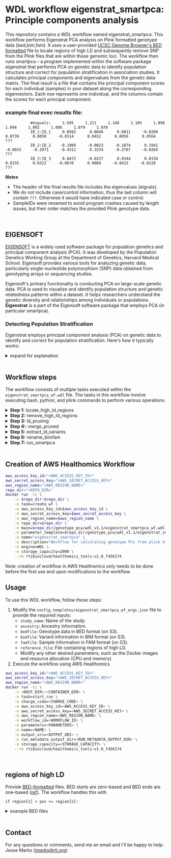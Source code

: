 # WDL workflow eigenstrat_smartpca: Principle components analysis 

This repository contains a WDL workflow named eigenstrat_smartpca. This workflow performs Eigenstrat PCA analysis on Plink formatted genotype data (bed,bim,fam). It uses a user-provided [UCSC Genome Browser's BED formatted](https://genome.ucsc.edu/FAQ/FAQformat.html#format1) file to locate regions of high LD and subsequently remove SNP from the Plink files that are within those genomic loci. The workflow then runs smartpca – a program implemented within the software package eigenstrat that performs PCA on genetic data to identify population structure and correct for population stratification in association studies. It calculates principal components and eigenvalues from the genetic data matrix. The final result is a file that contains the principal component scores for each individual (samples) in your dataset along the corresponding eigenvectors. Each row represents one individual, and the columns contain the scores for each principal component. 

### example final evec results file:
```
           #eigvals:     1.595     1.211     1.148     1.105     1.098     1.096     1.092     1.086     1.079     1.078
           ID_1:ID_1     0.0502      0.0046      0.0011     -0.0209      0.0739      0.0050     -0.0314      0.0452      0.0056      0.0564              ???
           ID_2:ID_2    -0.1909     -0.0023     -0.1874      0.1941     -0.0015     -0.2971     -0.4311      0.3234     -0.2767     -0.0264              ???
           ID_3:ID_3     0.0472     -0.0227      0.0344      0.0158      0.0155      0.0322     -0.0678      0.0004     -0.0423     -0.0128              ???
```
**_Notes_**
* The header of the final results file includes the eigenvalues (eigvals).
* We do not include case/control information, thus the last column will contain `???`. Otherwise it would have indicated case or control.
* SampleIDs were renamed to avoid program crashes caused by length issues, but their order matches the provided Plink genotype data.
<br>


## EIGENSOFT
[EIGENSOFT](https://www.hsph.harvard.edu/alkes-price/software/) is a widely used software package for population genetics and principal component analysis (PCA). It was developed by the Population Genetics Working Group at the Department of Genetics, Harvard Medical School. Eigensoft provides various tools for analyzing genetic data, particularly single-nucleotide polymorphism (SNP) data obtained from genotyping arrays or sequencing studies. 

Eigensoft's primary functionality is conducting PCA on large-scale genetic data. PCA is used to visualize and identify population structure and genetic relatedness patterns within a dataset. It helps researchers understand the genetic diversity and relationships among individuals or populations. **Eigenstrat** is a part of the Eigensoft software package that employs PCA (in particular smartpca). 

### Detecting Population Stratification
Eigenstrat employs principal component analysis (PCA) on genetic data to identify and correct for population stratification. Here's how it typically works:
<details>
  <summary>expand for explanation</summary>

1. **Genetic Data Input**: Eigenstrat takes genetic data, usually in the form of SNP (single-nucleotide polymorphism) data, as input. This data contains genotypes of individuals at various genetic markers across the genome.
1. **PCA Calculation**: Eigenstrat performs principal component analysis (PCA) on the genetic data. PCA helps identify the principal components that explain the largest sources of genetic variation within the dataset. In the context of population stratification, these principal components often correspond to the underlying genetic ancestry of the individuals.
1. **Population Structure Inference**: The principal components identified by PCA can be used to infer the genetic ancestry of each individual in the dataset. This information allows Eigenstrat to group individuals with similar genetic backgrounds together.
1. **Statistical Correction**: After inferring the population structure, Eigenstrat statistically corrects for the confounding effects of population stratification in association tests. It adjusts the association statistics to account for the genetic ancestry of the individuals, thereby reducing the risk of false-positive associations.
   
By applying Eigenstrat's population stratification correction, researchers can improve the accuracy and reliability of genetic association studies, making it a valuable tool in genetic epidemiology and related research areas.
</details>

<br>

## Workflow steps
The workflow consists of multiple tasks executed within the `eigenstrat_smartpca_wf.wdl` file. The tasks in this workflow involve executing bash, python, and plink commands to perform various operations. 

<details>
<summary><b>Step 1:</b> locate_high_ld_regions</summary>

  - Description: This step identifies high LD regions in the genotype data.
  - Inputs:
    - `bimfile`: BIM file containing variant information
    - `reference_file`: `Tab Separated text file containing regions of high LD.` See https://genome.sph.umich.edu/wiki/Regions_of_high_linkage_disequilibrium_(LD) for examples.
    - `docker`: Docker image (Ubuntu 22.04)
    - `cpu`: Number of CPUs to allocate
    - `mem_gb`: Amount of memory to allocate
</details>

<details>
<summary><b>Step 2:</b> remove_high_ld_regions</summary>
  
   - Description: This step removes high LD regions from the genotype data.
   - Inputs:
     - `study_name`: Name of the study
     - `ancestry`: Ancestry information
     - `bedfile`: BED file containing genotype data
     - `bimfile`: BIM file containing variant information
     - `famfile`: FAM file containing sample information
     - `high_ld_regions`: High LD regions identified in the previous step
     - `docker`: Docker image (Plink v1.9)
     - `cpu`: Number of CPUs to allocate
     - `mem_gb`: Amount of memory to allocate
</details>

<details>
<summary><b>Step 3:</b> ld_pruning</summary>

   - Description: This step performs LD pruning on the genotype data.
   - Inputs:
     - `study_name`: Name of the study
     - `ancestry`: Ancestry information
     - `bedfile`: BED file containing genotype data
     - `bimfile`: BIM file containing variant information
     - `famfile`: FAM file containing sample information
     - `docker`: Docker image (Plink v1.9)
     - `cpu`: Number of CPUs to allocate
     - `mem_gb`: Amount of memory to allocate
</details>

<details>
<summary><b>Step 4:</b>: merge_pruned</summary>
  
   - Description: This step merges the pruned genotype files.
   - Inputs:
     - `pruned_files`: List of pruned genotype files
     - `docker`: Docker image (Ubuntu 18.04)
     - `cpu`: Number of CPUs to allocate
     - `mem_gb`: Amount of memory to allocate
</details>

<details>
<summary><b>Step 5:</b> extract_ld_variants</summary>

  - Description: This step extracts LD variants from the genotype data.
   - Inputs:
     - `study_name`: Name of the study
     - `ancestry`: Ancestry information
     - `bedfile`: BED file containing genotype data
     - `bimfile`: BIM file containing variant information
     - `famfile`: FAM file containing sample information
     - `combined_variants`: Combined variant information from the previous step
     - `docker`: Docker image (Plink v1.9)
     - `cpu`: Number of CPUs to allocate
     - `mem_gb`: Amount of memory to allocate
</details>

<details>
<summary><b>Step 6:</b> rename_bimfam</summary>

   - Description: This step renames the BIM and FAM files.
   - Inputs:
     - `bimfile`: BIM file to rename
     - `famfile`: FAM file to rename
     - `docker`: Docker image (Plink v1.9)
     - `cpu`: Number of CPUs to allocate
     - `mem_gb`: Amount of memory to allocate  
</details>

<details>
<summary><b>Step 7:</b> run_smartpca</summary>

   - Description: This step runs SMARTPCA analysis on the genotype data.
   - Inputs:
     - `ancestry`: Ancestry information
     - `study_name`: Name of the study
     - `bedfile`: BED file containing genotype data
     - `bimfile`: Renamed BIM file
     - `famfile`: Renamed FAM file
     - `docker`: Docker image (Eigensoft v6.1.4)
     - `cpu`: Number of CPUs to allocate
     - `mem_gb`: Amount of memory to allocate  
</details>
<br>

## Creation of AWS Healthomics Workflow

``` bash
aws_access_key_id="<AWS_ACCESS_KEY_ID>"
aws_secret_access_key="<AWS_SECRET_ACCESS_KEY>"
aws_region_name="<AWS_REGION_NAME>"
repo_dir="<REPO_DIR>"
docker run -ti \
    -v $repo_dir:$repo_dir \
    -e task=create_wf \
    -e aws_access_key_id=$aws_access_key_id \
    -e aws_secret_access_key=$aws_secret_access_key \
    -e aws_region_name=$aws_region_name \
    -e repo_dir=$repo_dir \
    -e main=$repo_dir/genotype_pca/wdl_v1.1/eigenstrat_smartpca_wf.wdl \
    -e parameter_template=$repo_dir/genotype_pca/wdl_v1.1/eigenstrat_smartpca_parameters.json \
    -e name="eigenstrat_smartpca" \
    -e description="Workflow for calculating genotype PCs from plink binary format files" \
    -e engine=WDL \
    -e storage_capacity=2000 \
    --rm rtibiocloud/healthomics_tools:v1.0_f456174
```
Note: creation of workflow in AWS Healthomics only needs to be done before the first use and upon modifications to the workflow.
<br>


## Usage

To use this WDL workflow, follow these steps:

1. Modify the `config_templates/eigenstrat_smartpca_wf_args.json` file to provide the required inputs:
   - `study_name`: Name of the study.
   - `ancestry`: Ancestry information.
   - `bedfile`: Genotype data in BED format (on S3).
   - `bimfile`: Variant information in BIM format (on S3).
   - `famfile`: Sample information in FAM format (on S3).
   - `reference_file`: File containing regions of high LD.
   - Modify any other desired parameters, such as the Docker images and resource allocation (CPU and memory).
2. Execute the workflow using AWS Healthomics
``` bash
aws_access_key_id="<AWS_ACCESS_KEY_ID>"
aws_secret_access_key="<AWS_SECRET_ACCESS_KEY>"
aws_region_name="<AWS_REGION_NAME>"
docker run -ti \
    -v <HOST_DIR>:<CONTAINER_DIR> \
    -e task=start_run \
    -e charge_code=<CHARGE_CODE> \
    -e aws_access_key_id=<AWS_ACCESS_KEY_ID> \
    -e aws_secret_access_key=<AWS_SECRET_ACCESS_KEY> \
    -e aws_region_name=<AWS_REGION_NAME> \
    -e workflow_id=<WORKFLOW_ID> \
    -e parameters=<PARAMETERS> \
    -e name=<NAME> \
    -e output_uri=<OUTPUT_URI> \
    -e run_metadata_output_dir=<RUN_METADATA_OUTPUT_DIR> \
    -e storage_capacity=<STORAGE_CAPACITY> \
    --rm rtibiocloud/healthomics_tools:v1.0_f456174

```

<br>

## regions of high LD
Provide [BED-formatted](https://en.wikipedia.org/wiki/BED_(file_format)) files. BED starts are zero-based and BED ends are one-based ([ref](https://storage.googleapis.com/google-code-archive-downloads/v2/code.google.com/bedtools/BEDTools-User-Manual.v4.pdf#%5B%7B%22num%22%3A381%2C%22gen%22%3A0%7D%2C%7B%22name%22%3A%22XYZ%22%7D%2C54%2C392.724%2C0%5D)). The workflow handles this with
```
if region[1] < pos <= region[2]:
```
<details>
  <summary>example BED files</summary>

There are example BED files on S3 for genome build 37 and 38. These files were created using the wiki at: https://genome.sph.umich.edu/wiki/Regions_of_high_linkage_disequilibrium_(LD).
You can use these, or create your own to provide to the workflow.
- `s3://rti-bioinformatics-resources/linkage_disequilibrium/regions_of_high_ld_for_pca_wdl_wf_hg19.bed`
- `s3://rti-bioinformatics-resources/linkage_disequilibrium/regions_of_high_ld_for_pca_wdl_wf_hg38.bed`
</details>

<br>

## Contact
For any questions or comments, send me an email and I'll be happy to help: Jesse Marks (jmarks@rti.org)
